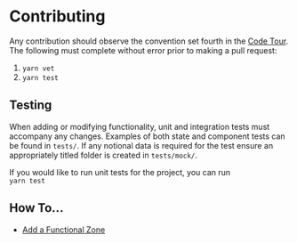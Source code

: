 # Contributing
Any contribution should observe the convention set fourth in the [Code Tour](code_tour.md).
The following must complete without error prior to making a pull request:

1. `yarn vet`
2. `yarn test`

## Testing
When adding or modifying functionality, unit and integration tests must accompany any changes.
Examples of both state and component tests can be found in `tests/`.
If any notional data is required for the test ensure an appropriately titled folder is created in `tests/mock/`.

If you would like to run unit tests for the project, you can run  
```yarn test ```

## How To...
* [Add a Functional Zone](./howto.md#Addafunctionalzone)
